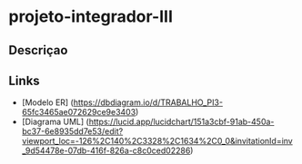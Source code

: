 # projeto-integrador-III

## Descriçao

## Links

- [Modelo ER] (<https://dbdiagram.io/d/TRABALHO_PI3-65fc3465ae072629ce9e3403>)
- [Diagrama UML] (<https://lucid.app/lucidchart/151a3cbf-91ab-450a-bc37-6e8935dd7e53/edit?viewport_loc=-126%2C140%2C3328%2C1634%2C0_0&invitationId=inv_9d54478e-07db-416f-826a-c8c0ced02286>)
